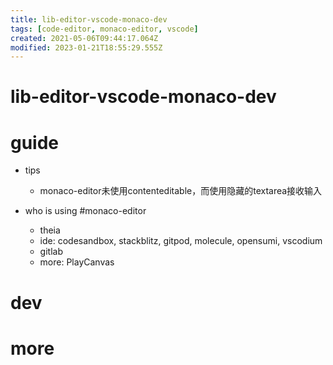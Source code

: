 ```yaml
---
title: lib-editor-vscode-monaco-dev
tags: [code-editor, monaco-editor, vscode]
created: 2021-05-06T09:44:17.064Z
modified: 2023-01-21T18:55:29.555Z
---
```


# lib-editor-vscode-monaco-dev

# guide

- tips
  - monaco-editor未使用contenteditable，而使用隐藏的textarea接收输入

- who is using #monaco-editor
  - theia
  - ide: codesandbox, stackblitz, gitpod, molecule, opensumi, vscodium
  - gitlab
  - more: PlayCanvas
# dev

# more
